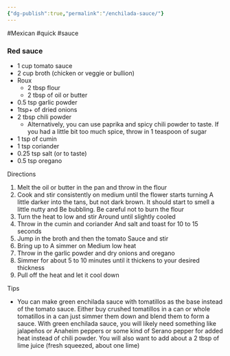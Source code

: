 ```yaml
---
{"dg-publish":true,"permalink":"/enchilada-sauce/"}
---
```



#Mexican #quick #sauce 

### Red sauce
- 1 cup tomato sauce
- 2 cup broth (chicken or veggie or bullion)
- Roux 
	- 2 tbsp flour 
	- 2 tbsp of oil or butter
- 0.5 tsp garlic powder
- 1tsp+ of dried onions
- 2 tbsp chili powder
	- Alternatively, you can use paprika and spicy chili powder to taste. If you had a little bit too much spice, throw in 1 teaspoon of sugar  
- 1 tsp of cumin
- 1 tsp coriander
- 0.25 tsp salt (or to taste)
- 0.5 tsp oregano

Directions
1. Melt the oil or butter in the pan and throw in the flour
2. Cook and stir consistently on medium until the flower starts turning A little darker into the tans, but not dark brown. It should start to smell a little nutty and Be bubbling. Be careful not to burn the flour
4. Turn the heat to low and stir Around until slightly cooled
5. Throw in the cumin and coriander And salt and toast for 10 to 15 seconds
6. Jump in the broth and then the tomato Sauce and stir
7. Bring up to A simmer on Medium low heat
8. Throw in the garlic powder and dry onions and oregano 
9. Simmer for about 5 to 10 minutes until it thickens to your desired thickness
10. Pull off the heat and let it cool down


Tips
- You can make green enchilada sauce with tomatillos as the base instead of the tomato sauce. Either buy crushed tomatillos in a can or whole tomatillos in a can just simmer them down and blend them to form a sauce. With green enchilada sauce, you will likely need something like jalapeños or Anaheim peppers or some kind of Serano pepper for added heat instead of chili powder. You will also want to add about a 2 tbsp of lime juice (fresh squeezed, about one lime)